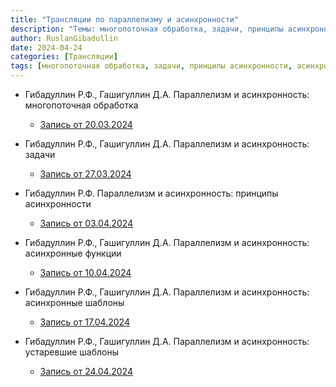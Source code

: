 ```yaml
---
title: "Трансляции по параллелизму и асинхронности"
description: "Темы: многопоточная обработка, задачи, принципы асинхронности, асинхронные функции, устаревшие шаблоны."
author: RuslanGibadullin
date: 2024-04-24
categories: [Трансляции]
tags: [многопоточная обработка, задачи, принципы асинхронности, асинхронные функции, устаревшие шаблоны]
---
```


- Гибадуллин Р.Ф., Гашигуллин Д.А. Параллелизм и асинхронность: многопоточная обработка  
  - [Запись от 20.03.2024](https://t.me/CSharpCooking/150)
  
- Гибадуллин Р.Ф., Гашигуллин Д.А. Параллелизм и асинхронность: задачи  
  - [Запись от 27.03.2024](https://t.me/CSharpCooking/154)
  
- Гибадуллин Р.Ф. Параллелизм и асинхронность: принципы асинхронности  
  - [Запись от 03.04.2024](https://t.me/CSharpCooking/159)
  
- Гибадуллин Р.Ф., Гашигуллин Д.А. Параллелизм и асинхронность: асинхронные функции  
  - [Запись от 10.04.2024](https://t.me/CSharpCooking/164)
  
- Гибадуллин Р.Ф., Гашигуллин Д.А. Параллелизм и асинхронность: асинхронные шаблоны  
  - [Запись от 17.04.2024](https://t.me/CSharpCooking/169)
  
- Гибадуллин Р.Ф., Гашигуллин Д.А. Параллелизм и асинхронность: устаревшие шаблоны  
  - [Запись от 24.04.2024](https://t.me/CSharpCooking/174)